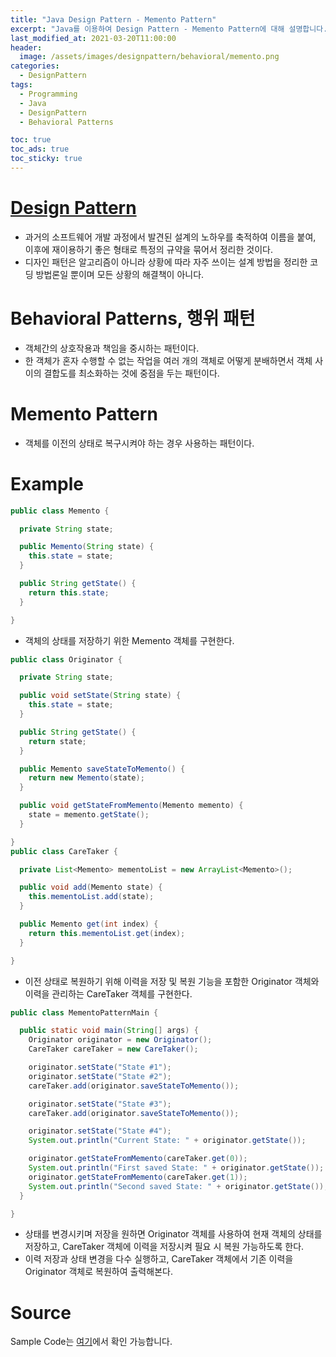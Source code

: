 ```yaml
---
title: "Java Design Pattern - Memento Pattern"
excerpt: "Java를 이용하여 Design Pattern - Memento Pattern에 대해 설명합니다."
last_modified_at: 2021-03-20T11:00:00
header:
  image: /assets/images/designpattern/behavioral/memento.png
categories:
  - DesignPattern
tags:
  - Programming
  - Java
  - DesignPattern
  - Behavioral Patterns

toc: true
toc_ads: true
toc_sticky: true
---
```

# [Design Pattern](../designpattern)
- 과거의 소프트웨어 개발 과정에서 발견된 설계의 노하우를 축적하여 이름을 붙여, 이후에 재이용하기 좋은 형태로 특정의 규약을 묶어서 정리한 것이다.
- 디자인 패턴은 알고리즘이 아니라 상황에 따라 자주 쓰이는 설계 방법을 정리한 코딩 방법론일 뿐이며 모든 상황의 해결책이 아니다.

# Behavioral Patterns, 행위 패턴
- 객체간의 상호작용과 책임을 중시하는 패턴이다.
- 한 객체가 혼자 수행할 수 없는 작업을 여러 개의 객체로 어떻게 분배하면서 객체 사이의 결합도를 최소화하는 것에 중점을 두는 패턴이다.

# Memento Pattern
- 객체를 이전의 상태로 복구시켜야 하는 경우 사용하는 패턴이다.

# Example
```java
public class Memento {

  private String state;

  public Memento(String state) {
    this.state = state;
  }

  public String getState() {
    return this.state;
  }

}
```

- 객체의 상태를 저장하기 위한 Memento 객체를 구현한다.

```java
public class Originator {

  private String state;

  public void setState(String state) {
    this.state = state;
  }

  public String getState() {
    return state;
  }

  public Memento saveStateToMemento() {
    return new Memento(state);
  }

  public void getStateFromMemento(Memento memento) {
    state = memento.getState();
  }

}
public class CareTaker {

  private List<Memento> mementoList = new ArrayList<Memento>();

  public void add(Memento state) {
    this.mementoList.add(state);
  }

  public Memento get(int index) {
    return this.mementoList.get(index);
  }

}
```

- 이전 상태로 복원하기 위해 이력을 저장 및 복원 기능을 포함한 Originator 객체와 이력을 관리하는 CareTaker 객체를 구현한다.

```java
public class MementoPatternMain {

  public static void main(String[] args) {
    Originator originator = new Originator();
    CareTaker careTaker = new CareTaker();

    originator.setState("State #1");
    originator.setState("State #2");
    careTaker.add(originator.saveStateToMemento());

    originator.setState("State #3");
    careTaker.add(originator.saveStateToMemento());

    originator.setState("State #4");
    System.out.println("Current State: " + originator.getState());

    originator.getStateFromMemento(careTaker.get(0));
    System.out.println("First saved State: " + originator.getState());
    originator.getStateFromMemento(careTaker.get(1));
    System.out.println("Second saved State: " + originator.getState());
  }

}
```

- 상태를 변경시키며 저장을 원하면 Originator 객체를 사용하여 현재 객체의 상태를 저장하고, CareTaker 객체에 이력을 저장시켜 필요 시 복원 가능하도록 한다.
- 이력 저장과 상태 변경을 다수 실행하고, CareTaker 객체에서 기존 이력을 Originator 객체로 복원하여 출력해본다.

# Source
Sample Code는 [여기](https://github.com/GracefulSoul/designpattern/tree/master/src/main/java/gracefulsoul/behavioral/memento)에서 확인 가능합니다.